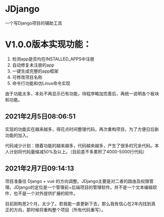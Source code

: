 # JDjango
 一个写Django项目的辅助工具
<h1>V1.0.0版本实现功能：</h1>
<ol>
 <li>检测app是否均在INSTALLED_APPS中注册</li>
 <li>自动修复未注册的app</li>
 <li>一键生成完整的app框架</li>
 <li>可修改项目名称</li>
 <li>命令行功能和仿Linux命令实现</li>
</ol>
<p>由于功能太多，本处不再显示已有功能，待程序略加完善后，再统一说明各个板块和功能。</p>
<h2>2021年2月5日08:06:51</h2>
<p>实现的功能实在越来越多，得花点时间整理代码，再次重构项目，为了方便日后新功能的加入。</p>
<p>代码减少计划：随着功能的越来越多，代码越来越多，产生了很多的冗余代码。本人计划将代码量缩减50%及以上。（目前差不多累积了4000-5000行代码）</p>
<h2>2021年2月7日09:14:13</h2>
<p>项目准备往 Django + vue 的方向调整。JDjango主要是对二者的路由及权限管理。JDjango的定位是一个管理前+后端项目的管理软件。并不是一个文本编辑软件，也不是一个对外提供扩展的软件。</p>
<p>目前刚构思2个月，太少了。若我能一直更新下去，那么我有信心在2年内找到真正的方向，那时候将重构整个项目（所有代码重写）。</p>